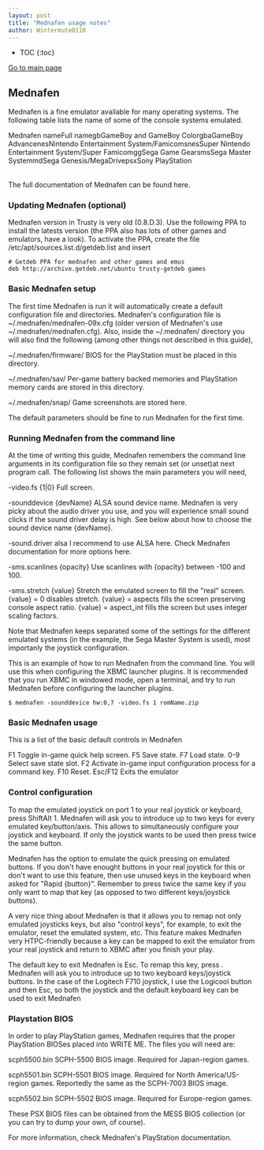 ```yaml
---
layout: post
title: "Mednafen usage notes"
author: Wintermute0110
---
```


- TOC
{:toc}

[Go to main page](../)

## Mednafen

Mednafen is a fine emulator available for many operating systems. The following table lists the name of some of the console systems emulated.

<table frame="all">
<title>Mednafen most popular emulated systems</title>
<tgroup cols="2">
  <thead>
    <row><entry>Mednafen name</entry><entry>Full name</entry></row>
  </thead>
  <tbody>
    <row><entry>gb</entry><entry>GameBoy and GameBoy Color</entry></row>
    <row><entry>gba</entry><entry>GameBoy Advance</entry></row>
    <row><entry>nes</entry><entry>Nintendo Entertainment System/Famicom</entry></row>
    <row><entry>snes</entry><entry>Super Nintendo Entertainment System/Super Famicom</entry></row>
    <row><entry>gg</entry><entry>Sega Game Gear</entry></row>
    <row><entry>sms</entry><entry>Sega Master System</entry></row>
    <row><entry>md</entry><entry>Sega Genesis/MegaDrive</entry></row>
    <row><entry>psx</entry><entry>Sony PlayStation</entry></row>
  </tbody>
</tgroup>
</table>

The full documentation of Mednafen can be found <ulink url="http://mednafen.sourceforge.net/documentation/">here</ulink>.

### Updating Mednafen (optional)

Mednafen version in Trusty is very old (0.8.D.3). Use the following 
<ulink url="http://www.ubuntuupdates.org/ppa/getdeb_games?dist=trusty">PPA</ulink>
to install the latests version (the PPA also has lots of other games and emulators,
have a look). To activate the PPA, create the file 
<filename>/etc/apt/sources.list.d/getdeb.list</filename> and insert

```
# Getdeb PPA for mednafen and other games and emus
deb http://archive.getdeb.net/ubuntu trusty-getdeb games
```

### Basic Mednafen setup

The first time Mednafen is run it will
automatically create a default configuration file and directories.
Mednafen's configuration file
is <filename>~/.mednafen/mednafen-09x.cfg</filename> (older version of
Mednafen's use 
<filename>~/.mednafen/mednafen.cfg</filename>). Also, inside the 
<filename>~/.mednafen/</filename> directory you will also find the following
(among other things not described in this guide),

<itemizedlist mark='bullet'>
<filename>~/.mednafen/firmware/</filename> BIOS for the PlayStation must
be placed in this directory.

<filename>~/.mednafen/sav/</filename> Per-game battery backed
memories and PlayStation memory cards are stored in this directory.

<filename>~/.mednafen/snap/</filename> Game screenshots are stored 
here.
</itemizedlist>

The default parameters should be fine to run Mednafen for the first time.

### Running Mednafen from the command line

At the time of writing this guide, Mednafen remembers 
the command line arguments in its configuration file so they remain set 
(or unset)at next program call. The following list shows the main parameters
you will need,

<itemizedlist mark='bullet'>
<command>-video.fs {1|0}</command> Full screen.

<command>-sounddevice {devName}</command> ALSA sound device name.
Mednafen is very picky about the audio driver you use, and
you will experience small sound clicks if the sound driver delay is high. See below
about how to choose the sound device name {devName}.

<command>-sound.driver alsa</command> I recommend to use ALSA here. Check
Mednafen documentation for more options here.

<command>-sms.scanlines {opacity}</command> Use scanlines with {opacity} 
between -100 and 100.

<command>-sms.stretch {value}</command> Stretch the emulated screen
to fill the "real" screen. {value} = 0 disables stretch. {value} = aspects fills 
the screen preserving console aspect ratio. {value} = aspect_int fills the 
screen but uses integer scaling factors.
</itemizedlist>

Note that Mednafen keeps separated 
some of the settings for the different emulated systems (in the example, the
Sega Master System is used), most importanly the joystick configuration.

This is an example of how to run Mednafen from
the command line. You will use this when configuring the XBMC launcher plugins.
It is recommended that you run XBMC in windowed mode, open a terminal, and try to
run Mednafen before configuring the launcher plugins.

```
$ mednafen -sounddevice hw:0,7 -video.fs 1 romName.zip
```

### Basic Mednafen usage

This is a list of the basic <emphasis>default</emphasis> controls in Mednafen

<itemizedlist mark='bullet'>
<keycap>F1</keycap> Toggle in-game quick help screen.
<keycap>F5</keycap> Save state.
<keycap>F7</keycap> Load state.
<keycap>0-9</keycap> Select save state slot.
<keycap>F2</keycap> Activate in-game input configuration process for a command key.
<keycap>F10</keycap> Reset.
<keycap>Esc</keycap>/<keycap>F12</keycap> Exits the emulator
</itemizedlist>

### Control configuration

To map the emulated joystick on port 1 to your real joystick or keyboard, 
press <keycombo action="simul"><keycap>Shift</keycap><keycap>Alt</keycap>
<keycap>1</keycap></keycombo>. Mednafen will ask
you to introduce up to two keys for every emulated key/button/axis. This
allows to simultaneously configure your joystick and keyboard. If only the
joystick wants to be used then press twice the same button.

Mednafen has the option to emulate the quick
pressing on emulated buttons. If you don't have enought buttons in your real
joystick for this or don't want to use this feature, then use unused keys 
in the keyboard when asked for "Rapid {button}".
Remember to press twice the same key if you only want to map that key (as
opposed to two different keys/joystick buttons).

A very nice thing about Mednafen is that it
allows you to remap not only emulated joysticks keys, but also "control keys",
for example, to exit the emulator, reset the emulated system, etc. This feature
makes Mednafen very HTPC-friendly because a key can be
mapped to exit the emulator from your real joystick and return to XBMC after you
finish your play.

The default key to exit Mednafen is 
<keycap>Esc</keycap>. To remap this key, press . 
Mednafen will ask you to introduce up to two keyboard
keys/joystick buttons. In the case of the Logitech F710 joystick, I use the
<keycap>Logicool button</keycap> and then <keycap>Esc</keycap>, so both the
joystick and the default keyboard key can be used to exit 
Mednafen

### Playstation BIOS

In order to play PlayStation games, Mednafen requires that the proper PlayStation BIOSes placed into <filename>WRITE ME</filename>. The files you will need are:

<itemizedlist mark='bullet'>
<filename>scph5500.bin</filename> SCPH-5500 BIOS image. Required 
for Japan-region games.

<filename>scph5501.bin</filename> SCPH-5501 BIOS image. Required 
for North America/US-region games. Reportedly the same as the SCPH-7003 BIOS image.

<filename>scph5502.bin</filename> SCPH-5502 BIOS image. Required 
for Europe-region games.
</itemizedlist>

These PSX BIOS files can be obtained from the MESS BIOS
collection (or you can try to dump your own, of course).

For more information, check Mednafen's
<ulink url="http://mednafen.sourceforge.net/documentation/psx.html">PlayStation 
documentation</ulink>.
